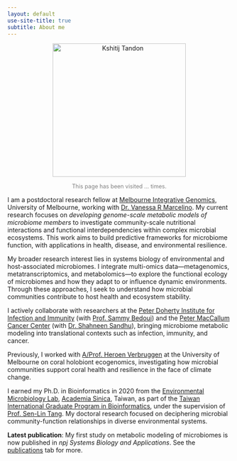 ```yaml
---
layout: default
use-site-title: true
subtitle: About me
---
```


<p align="center">
  <img src="/img/kshitijtandon.jpg" alt="Kshitij Tandon" height="300px">
</p>

<p align="center" style="font-size: 0.9em; color: gray;">
  This page has been visited <span id="visit-count">...</span> times.
</p>

<script>
  document.addEventListener("DOMContentLoaded", function() {
    fetch('https://api.countapi.xyz/hit/kshitijtandon.github.io/)
      .then(res => res.json())
      .then(data => {
        document.getElementById('visit-count').textContent = data.value;
      })
      .catch(console.error);
  });
</script>

I am a postdoctoral research fellow at [Melbourne Integrative Genomics](https://sites.research.unimelb.edu.au/integrative-genomics), University of Melbourne, working with [Dr. Vanessa R Marcelino](https://www.hologenomics.org/). My current research focuses on *developing genome-scale metabolic models of microbiome members* to investigate community-scale nutritional interactions and functional interdependencies within complex microbial ecosystems. This work aims to build predictive frameworks for microbiome function, with applications in health, disease, and environmental resilience.

My broader research interest lies in systems biology of environmental and host-associated microbiomes. I integrate multi-omics data—metagenomics, metatranscriptomics, and metabolomics—to explore the functional ecology of microbiomes and how they adapt to or influence dynamic environments. Through these approaches, I seek to understand how microbial communities contribute to host health and ecosystem stability.

I actively collaborate with researchers at the [Peter Doherty Institute for Infection and Immunity](https://www.doherty.edu.au) (with [Prof. Sammy Bedoui](https://www.doherty.edu.au/people/sammy_bedoui)) and the [Peter MacCallum Cancer Center](https://www.petermac.org) (with [Dr. Shahneen Sandhu](https://www.petermac.org/expert-finder/details/shahneen-sandhu)), bringing microbiome metabolic modeling into translational contexts such as infection, immunity, and cancer.

Previously, I worked with [A/Prof. Heroen Verbruggen](https://hverbruggen.github.io//) at the University of Melbourne on coral holobiont ecogenomics, investigating how microbial communities support coral health and resilience in the face of climate change.

I earned my Ph.D. in Bioinformatics in 2020 from the [Environmental Microbiology Lab](https://sltang.biodiv.tw/index.php), [Academia Sinica](https://www.sinica.edu.tw/en), Taiwan, as part of the [Taiwan International Graduate Program in Bioinformatics](https://idv.sinica.edu.tw/tigpbio/index.html), under the supervision of [Prof. Sen-Lin Tang](https://sltang.biodiv.tw). My doctoral research focused on deciphering microbial community-function relationships in diverse environmental systems.

**Latest publication**: My first study on metabolic modeling of microbiomes is now published in *npj Systems Biology and Applications*. See the [publications](https://kshitijtandon.github.io/publications/) tab for more.
